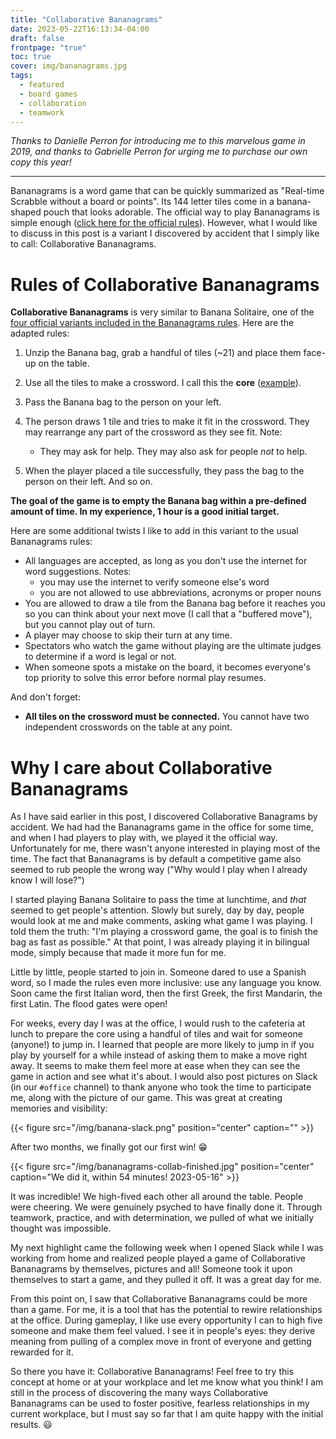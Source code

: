```yaml
---
title: "Collaborative Bananagrams"
date: 2023-05-22T16:13:34-04:00
draft: false
frontpage: "true"
toc: true
cover: img/bananagrams.jpg
tags:
  - featured
  - board games
  - collaboration
  - teamwork
---
```


*Thanks to Danielle Perron for introducing me to this marvelous game in
2019,
and thanks to Gabrielle Perron for urging me to purchase our own copy
this year!*

---

Bananagrams is a word game that can be quickly summarized as "Real-time
Scrabble without a board or points". Its 144 letter tiles come in a
banana-shaped pouch that looks adorable. The official way to play
Bananagrams is simple enough ([click here for the official
rules](/img/bananagrams-how-to-play.jpg)). However, what I would like to
discuss in this post is a variant I discovered by accident that I simply
like to call: Collaborative Bananagrams.

# Rules of Collaborative Bananagrams

**Collaborative Bananagrams** is very similar to Banana Solitaire, one of
the [four official variants included in the Bananagrams
rules](/img/bananagrams-variants.jpg). Here are the adapted rules:

1. Unzip the Banana bag, grab a handful of tiles (~21) and place them
   face-up on the table.
1. Use all the tiles to make a crossword. I call this the **core**
   ([example](/img/banana-core.jpg)).
1. Pass the Banana bag to the person on your left.
1. The person draws 1 tile
   and tries to make it fit in the crossword. They may rearrange
   any part of the crossword as they see fit. Note:
   - They may ask for help.  They may also ask for people *not* to help.

1. When the player placed a tile
   successfully, they pass the bag to the person on their left. And so
   on.

**The goal of the game is to empty the Banana bag within a pre-defined
   amount of time. In my experience, 1 hour is a good initial target.**

Here are some additional twists I like to add in this variant to the usual Bananagrams
rules:

- All languages are accepted, as long as you don't use the internet for
  word suggestions. Notes:
  - you may use the internet to verify someone else's word
  - you are not allowed to use abbreviations, acronyms or proper nouns
- You are allowed to draw a tile from the Banana bag before it reaches
  you so you can think about your next move (I call that a "buffered
  move"), but you cannot play out of turn.
- A player may choose to skip their turn at any time.
- Spectators who watch the game without playing are the ultimate judges
  to determine if a word is legal or not.
- When someone spots a mistake on the board, it becomes everyone's top priority
  to solve this error before normal play resumes.

And don't forget:

- **All tiles on the crossword must be connected.** You cannot have two
  independent crosswords on the table at any point.

# Why I care about Collaborative Bananagrams

As I have said earlier in this post, I discovered Collaborative
Banagrams by accident. We had had the Bananagrams game in the office for
some time, and when I had players to play with, we played it the
official way. Unfortunately for me, there wasn't anyone interested in
playing most of the time. The fact that Bananagrams is by default a
competitive game also seemed to rub people the wrong way ("Why would I
play when I already know I will lose?")

I started playing Banana Solitaire to pass the time at lunchtime, and *that* seemed
to get people's attention. Slowly but surely, day by day, people would
look at me and make comments, asking what game I was playing. I told
them the truth: "I'm playing a crossword game, the goal is to finish the
bag as fast as possible." At that point, I was already playing it in
bilingual mode, simply because that made it more fun for me.

Little by little, people started to join in. Someone dared to use a
Spanish word, so I made the rules even more inclusive: use any language
you know. Soon came the first Italian word, then the first Greek, the first Mandarin, the
first Latin. The flood gates were open!

For weeks, every day I was at the office, I would rush to the cafeteria
at lunch to prepare the core using a handful of tiles and wait for someone
(anyone!) to jump in. I learned that people are more likely to jump in
if you play by yourself for a while instead of asking them to make a
move right away. It seems to make them feel more at ease when they can
see the game in action and see what it's about. I would also post
pictures on Slack (in our `#office` channel) to thank anyone who took
the time to participate me, along with the picture of our game. This was
great at creating memories and visibility:

{{< figure src="/img/banana-slack.png" position="center" caption="" >}}


After two months, we finally got our first win! :grin:

{{< figure src="/img/bananagrams-collab-finished.jpg" position="center" caption="We did it, within 54 minutes! 2023-05-16" >}}

It was incredible! We high-fived each other all around the table. People
were cheering. We were genuinely psyched to have finally done it.
Through teamwork, practice, and with determination, we pulled of what we
initially thought was impossible.

My next highlight came the following week when I opened Slack while I
was working from home and realized people played a game of Collaborative
Bananagrams by themselves, pictures and all! Someone took it upon
themselves to start a game, and they pulled it off. It was a great day
for me.

From this point on, I saw that Collaborative Bananagrams could be more
than a game. For me, it is a tool that has the potential to rewire
relationships at the office. During gameplay, I like use every opportunity I can to high five
someone and make them feel valued. I see it in people's eyes: they
derive meaning from pulling of a complex move in front of everyone and
getting rewarded for it.

So there you have it: Collaborative Bananagrams! Feel free to try this
concept at home or at your workplace and let me know what you think! I
am still in the process of discovering the many ways Collaborative
Bananagrams can be used to foster positive, fearless relationships in
my current workplace, but I must say so far that I am quite happy with the
initial results. :smiley:
